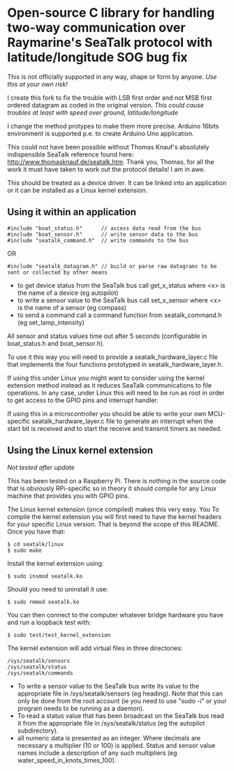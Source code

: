 # Open-source C library for handling two-way communication over Raymarine's SeaTalk protocol with latitude/longitude SOG bug fix

This is not officially supported in any way, shape or form by anyone. *Use this at your own risk!*

I create this fork to fix the trouble with LSB first order and not MSB first ordered datagram as coded in the original version.
*This could cause troubles at least with speed over ground, latitude/longitude*

I change the method protypes to make them more precise.
Arduino 16bits environment is supported p.e. to create Arduino Uno application.

This could not have been possible without Thomas Knauf's absolutely indispensible SeaTalk reference found here: http://www.thomasknauf.de/seatalk.htm. Thank you, Thomas, for all the work it must have taken to work out the protocol details! I am in awe.

This should be treated as a device driver. It can be linked into an application or it can be installed as a Linux kernel extension.

## Using it within an application

    #include "boat_status.h"      // access data read from the bus
    #include "boat_sensor.h"      // write sensor data to the bus 
    #include "seatalk_command.h"  // write commands to the bus

OR

    #include "seatalk_datagram.h" // build or parse raw datagrams to be sent or collected by other means

* to get device status from the SeaTalk bus call get_x_status where &lt;x&gt; is the name of a device (eg autopilot)
* to write a sensor value to the SeaTalk bus call set_x_sensor where &lt;x&gt; is the name of a sensor (eg compass)
* to send a command call a command function from seatalk_command.h (eg set_lamp_intensity)

All sensor and status values time out after 5 seconds (configurable in boat_status.h and boat_sensor.h).

To use it this way you will need to provide a seatalk_hardware_layer.c file that implements the four functions prototyped in seatalk_hardware_layer.h.

If using this under Linux you might want to consider using the kernel extension method instead as it reduces SeaTalk communications to file operations. In any case, under Linux this will need to be run as root in order to get access to the GPIO pins and interrupt handler.

If using this in a microcontroller you should be able to write your own MCU-specific seatalk_hardware_layer.c file to generate an interrupt when the start bit is received and to start the receive and transmit timers as needed.

## Using the Linux kernel extension

*Not tested after update*

This has been tested on a Raspberry Pi. There is nothing in the source code that is obviously RPi-specific so in theory it should compile for any Linux machine that provides you with GPIO pins.

The Linux kernel extension (once compiled) makes this very easy. You 
To compile the kernel extension you will first need to have the kernel headers for your specific Linux version. That is beyond the scope of this README. Once you have that:

    $ cd seatalk/linux
    $ sudo make

Install the kernel extension using:

    $ sudo insmod seatalk.ko

Should you need to uninstall it use:

    $ sudo rmmod seatalk.ko

You can then connect to the computer whatever bridge hardware you have and run a loopback test with:

    $ sudo test/test_kernel_extension

The kernel extension will add virtual files in three directories:

    /sys/seatalk/sensors
    /sys/seatalk/status
    /sys/seatalk/commands

* To write a sensor value to the SeaTalk bus write its value to the appropriate file in /sys/seatalk/sensors (eg heading). Note that this can only be done from the root account (ie you need to use "sudo -i" or your program needs to be running as a daemon).
* To read a status value that has been broadcast on the SeaTalk bus read it from the appropriate file in /sys/seatalk/status (eg the autopilot subdirectory).
* all numeric data is presented as an integer. Where decimals are necessary a multiplier (10 or 100) is applied. Status and sensor value names include a description of any such multipliers (eg water_speed_in_knots_times_100).
